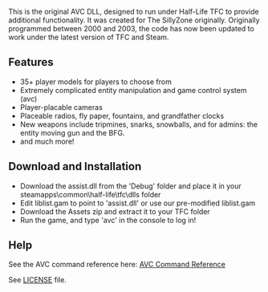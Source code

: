 This is the original AVC DLL, designed to run under Half-Life TFC to provide additional functionality. It was created for The SillyZone originally.
Originally programmed between 2000 and 2003, the code has now been updated to work under the latest version of TFC and Steam.

## Features

* 35+ player models for players to choose from
* Extremely complicated entity manipulation and game control system (avc)
* Player-placable cameras
* Placeable radios, fly paper, fountains, and grandfather clocks
* New weapons include tripmines, snarks, snowballs, and for admins: the entity moving gun and the BFG.
* and much more!

## Download and Installation

* Download the assist.dll from the 'Debug' folder and place it in your steamapps\common\half-life\tfc\dlls folder
* Edit liblist.gam to point to 'assist.dll' or use our pre-modified liblist.gam
* Download the Assets zip and extract it to your TFC folder
* Run the game, and type 'avc' in the console to log in!

## Help

See the AVC command reference here: [AVC Command Reference](http://www.avbrand.com/projects/sa/avc.asp)

See [LICENSE](LICENSE) file.

